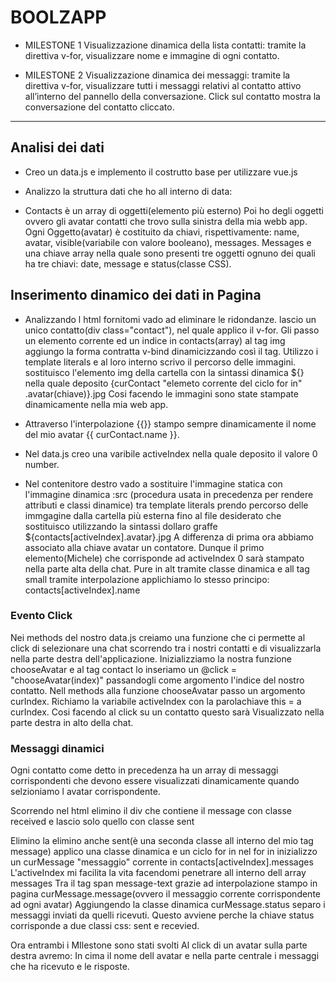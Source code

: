# BOOLZAPP

- MILESTONE 1 
   Visualizzazione dinamica della lista contatti: tramite la direttiva v-for, visualizzare nome e immagine di ogni contatto.

- MILESTONE 2
   Visualizzazione dinamica dei messaggi: tramite la direttiva v-for, visualizzare tutti i messaggi relativi al contatto attivo all’interno del pannello della conversazione. Click sul contatto mostra la conversazione del contatto cliccato.

--- 

## Analisi dei dati
 
   - Creo un data.js e implemento il costrutto base per utilizzare vue.js

   - Analizzo la struttura dati che ho all interno di data:

   - Contacts è un array di oggetti(elemento più esterno)
     Poi ho degli oggetti ovvero gli avatar contatti che trovo sulla sinistra della mia webb app.
     Ogni Oggetto(avatar) è costituito da chiavi, rispettivamente: name, avatar,
     visible(variabile con valore booleano), messages.
     Messages e una chiave array nella
     quale sono presenti tre oggetti ognuno dei quali ha tre chiavi:
     date, message e status(classe CSS).
 
## Inserimento dinamico dei dati in Pagina

  - Analizzando l html fornitomi vado ad    eliminare le ridondanze.
  lascio un unico contatto(div class="contact"), nel quale applico il v-for.
  Gli passo un elemento corrente ed un indice in contacts(array) 
  al tag img aggiungo la forma contratta v-bind
  dinamicizzando così il tag.
  Utilizzo i template literals e al loro interno scrivo il percorso delle immagini.
  sostituisco l'elemento img della cartella con la sintassi dinamica ${} nella quale deposito {curContact "elemeto corrente del ciclo for in"
  .avatar(chiave)}.jpg
  Cosi facendo le immagini sono state stampate dinamicamente nella mia web app.

  - Attraverso l'interpolazione {{}} stampo sempre dinamicamente il nome del mio avatar
  {{ curContact.name }}.

  - Nel data.js creo una varibile activeIndex nella quale deposito il valore 0 number.

  - Nel contenitore destro vado a sostituire l'immagine statica con l'immagine dinamica
  :src (procedura usata in precedenza per rendere
  attributi e classi dinamice) tra template literals prendo percorso delle immgagine
  dalla cartella più esterna fino al file desiderato che sostituisco utilizzando la sintassi dollaro graffe ${contacts[activeIndex].avatar}.jpg
  A differenza di prima ora abbiamo associato alla chiave avatar un contatore.
  Dunque il primo elemento(Michele) che corrisponde ad activeIndex 0 sarà stampato nella parte alta della chat.
  Pure in alt tramite classe dinamica e all tag small tramite interpolazione applichiamo lo stesso principo: 
  contacts[activeIndex].name

###  Evento Click

  Nei methods del nostro data.js creiamo una funzione che ci permette al click di selezionare una chat scorrendo tra i nostri contatti e di visualizzarla nella parte destra dell'applicazione.
  Inizializziamo la nostra funzione chooseAvatar
  e al tag contact lo inseriamo un @click = "chooseAvatar(index)" passandogli come argomento l'indice del nostro contatto.
  Nell methods alla funzione chooseAvatar passo un argomento curIndex.
  Richiamo la variabile activeIndex con la parolachiave this = a curIndex.
  Cosi facendo al click su un contatto questo sarà
  Visualizzato nella parte destra in alto della chat.

### Messaggi dinamici

 Ogni contatto come detto in precedenza ha un array di messaggi corrispondenti che devono essere visualizzati dinamicamente quando selzioniamo l avatar corrispondente.

 Scorrendo nel html elimino il div che contiene il message con classe received e lascio solo quello con classe sent

 Elimino la elimino anche sent(è una seconda classe all interno del mio tag message)
 applico una classe dinamica e un ciclo for in
 nel for in inizializzo un curMessage "messaggio" corrente in contacts[activeIndex].messages
 L'activeIndex mi facilita la vita facendomi penetrare all interno dell array messages
 Tra il tag span message-text grazie ad interpolazione stampo in pagina curMessage.message(ovvero il messaggio corrente corrispondente ad ogni avatar)
 Aggiungendo la classe dinamica curMessage.status
 separo i messaggi inviati da quelli ricevuti.
 Questo avviene perche la chiave status corrisponde a due classi css: sent e recevied.

 Ora entrambi i MIlestone sono stati svolti
 Al click di un avatar sulla parte destra avremo:
 In cima il nome dell avatar e nella parte centrale i messaggi che ha ricevuto e le risposte. 




    